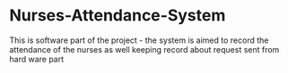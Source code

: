 # Nurses-Attendance-System
 This is software part of the project - the system is aimed to record the attendance of the nurses as well keeping record about request sent from hard ware part
